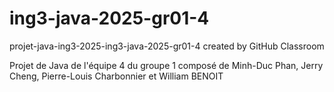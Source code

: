 # ing3-java-2025-gr01-4
projet-java-ing3-2025-ing3-java-2025-gr01-4 created by GitHub Classroom

Projet de Java de l'équipe 4 du groupe 1 composé de Minh-Duc Phan, Jerry Cheng, Pierre-Louis Charbonnier et William BENOIT
